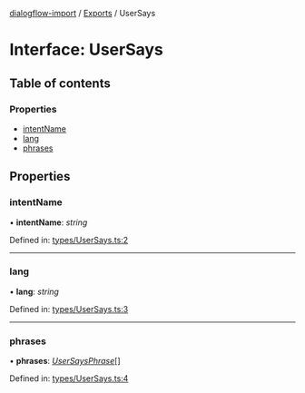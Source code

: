 [dialogflow-import](../README.md) / [Exports](../modules.md) / UserSays

# Interface: UserSays

## Table of contents

### Properties

- [intentName](usersays.md#intentname)
- [lang](usersays.md#lang)
- [phrases](usersays.md#phrases)

## Properties

### intentName

• **intentName**: *string*

Defined in: [types/UserSays.ts:2](https://github.com/edupsousa/dialogflow-import/blob/b0e5ad1/src/types/UserSays.ts#L2)

___

### lang

• **lang**: *string*

Defined in: [types/UserSays.ts:3](https://github.com/edupsousa/dialogflow-import/blob/b0e5ad1/src/types/UserSays.ts#L3)

___

### phrases

• **phrases**: [*UserSaysPhrase*](usersaysphrase.md)[]

Defined in: [types/UserSays.ts:4](https://github.com/edupsousa/dialogflow-import/blob/b0e5ad1/src/types/UserSays.ts#L4)
